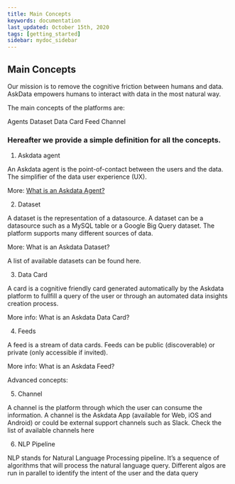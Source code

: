 ```yaml
---
title: Main Concepts
keywords: documentation
last_updated: October 15th, 2020
tags: [getting_started]
sidebar: mydoc_sidebar
---
```


## Main Concepts

Our mission is to remove the cognitive friction between humans and data. AskData empowers humans to interact with data in the most natural way.

The main concepts of the platforms are:

Agents
Dataset
Data Card
Feed
Channel
‍

### Hereafter we provide a simple definition for all the concepts.

1. Askdata agent

An Askdata agent is the point-of-contact between the users and the data. The simplifier of the data user experience (UX).

More: [What is an Askdata Agent?](docs/askdata.com)

2. Dataset

A dataset is the representation of a datasource. A dataset can be a datasource such as a MySQL table or a Google Big Query dataset. The platform supports many different sources of data.

More: What is an Askdata Dataset?

A list of available datasets can be found here.

3. Data Card

A card is a cognitive friendly card generated automatically by the Askdata platform to fullfill a query of the user or through an automated data insights creation process.

More info: What is an Askdata Data Card?

4. Feeds

A feed is a stream of data cards. Feeds can be public (discoverable) or private (only accessible if invited).

More info: What is an Askdata Feed?

Advanced concepts:

5. Channel

A channel is the platform through which the user can consume the information. A channel is the Askdata App (available for Web, iOS and Android) or could be external support channels such as Slack. Check the list of available channels here

6. NLP Pipeline

NLP stands for Natural Language Processing pipeline. It’s a sequence of algorithms that will process the natural language query. Different algos are run in parallel to identify the intent of the user and the data query

